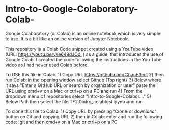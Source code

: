 # Intro-to-Google-Colaboratory-Colab-
Google Colaboratory (or Colab) is an online notebook which is very simple to use. 
It is a bit like an online version of Jupyter Notebook.

This repository is a Colab Code snippet created using a YouTube video (URL: https://youtu.be/vVe648dJOdI ) as a guide, that introduces the use of Google Colab.
I created the code following the instructions in the You Tube video as I had never used Colab before.


To USE this file in Colab: 1) Copy URL https://github.com/ChauEffect 2) then run Colab: in the opening window select Github (Top right) 3) Below where it says "Enter a GitHub URL or search by organization or user"  paste the URL using cmd+v on a Mac or ctrl+p on a PC and run 4) From the dropdown menu of repositories select "Intro-to-Google-Colabor...." 5) Below Path then select the file TF2.0intro_colabtest.ipynb and run


To clone this file to Colab: 1) Copy URL by pressing "Clone or download" button on Git and copying URL 2) then in Colab: enter and run the following code: !git and then cmd+v on a Mac or ctrl+p on a PC

